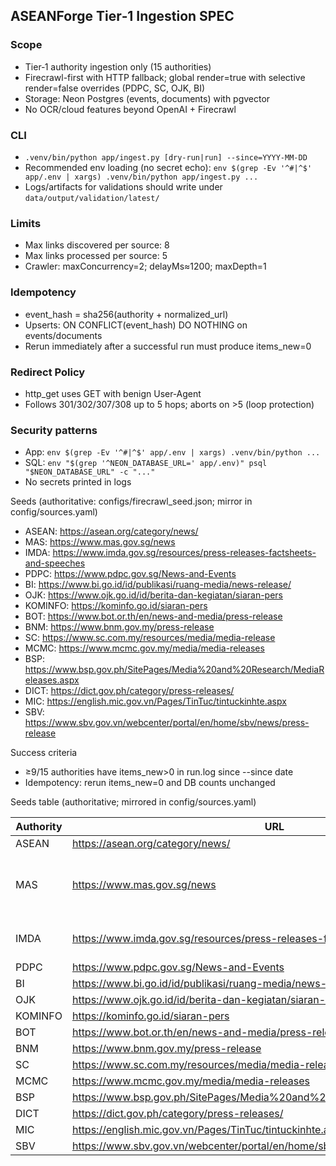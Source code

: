 ## ASEANForge Tier‑1 Ingestion SPEC

### Scope
- Tier‑1 authority ingestion only (15 authorities)
- Firecrawl-first with HTTP fallback; global render=true with selective render=false overrides (PDPC, SC, OJK, BI)
- Storage: Neon Postgres (events, documents) with pgvector
- No OCR/cloud features beyond OpenAI + Firecrawl

### CLI
- `.venv/bin/python app/ingest.py [dry-run|run] --since=YYYY-MM-DD`
- Recommended env loading (no secret echo): `env $(grep -Ev '^#|^$' app/.env | xargs) .venv/bin/python app/ingest.py ...`
- Logs/artifacts for validations should write under `data/output/validation/latest/`

### Limits
- Max links discovered per source: 8
- Max links processed per source: 5
- Crawler: maxConcurrency=2; delayMs≈1200; maxDepth=1

### Idempotency
- event_hash = sha256(authority + normalized_url)
- Upserts: ON CONFLICT(event_hash) DO NOTHING on events/documents
- Rerun immediately after a successful run must produce items_new=0

### Redirect Policy
- http_get uses GET with benign User‑Agent
- Follows 301/302/307/308 up to 5 hops; aborts on >5 (loop protection)

### Security patterns
- App: `env $(grep -Ev '^#|^$' app/.env | xargs) .venv/bin/python ...`
- SQL: `env "$(grep '^NEON_DATABASE_URL=' app/.env)" psql "$NEON_DATABASE_URL" -c "..."`
- No secrets printed in logs

Seeds (authoritative: configs/firecrawl_seed.json; mirror in config/sources.yaml)
- ASEAN: https://asean.org/category/news/
- MAS: https://www.mas.gov.sg/news
- IMDA: https://www.imda.gov.sg/resources/press-releases-factsheets-and-speeches
- PDPC: https://www.pdpc.gov.sg/News-and-Events
- BI: https://www.bi.go.id/id/publikasi/ruang-media/news-release/
- OJK: https://www.ojk.go.id/id/berita-dan-kegiatan/siaran-pers
- KOMINFO: https://kominfo.go.id/siaran-pers
- BOT: https://www.bot.or.th/en/news-and-media/press-release
- BNM: https://www.bnm.gov.my/press-release
- SC: https://www.sc.com.my/resources/media/media-release
- MCMC: https://www.mcmc.gov.my/media/media-releases
- BSP: https://www.bsp.gov.ph/SitePages/Media%20and%20Research/MediaReleases.aspx
- DICT: https://dict.gov.ph/category/press-releases/
- MIC: https://english.mic.gov.vn/Pages/TinTuc/tintuckinhte.aspx
- SBV: https://www.sbv.gov.vn/webcenter/portal/en/home/sbv/news/press-release

Success criteria
- 	≥9/15 authorities have items_new>0 in run.log since --since date
- 	Idempotency: rerun items_new=0 and DB counts unchanged


Seeds table (authoritative; mirrored in config/sources.yaml)

Authority | URL | render_required | selectors
---|---|---|---
ASEAN | https://asean.org/category/news/ | true | -
MAS | https://www.mas.gov.sg/news | true | article .article-content, .article-content
IMDA | https://www.imda.gov.sg/resources/press-releases-factsheets-and-speeches | true | .rich-text, .content
PDPC | https://www.pdpc.gov.sg/News-and-Events | false | -
BI | https://www.bi.go.id/id/publikasi/ruang-media/news-release/ | false | -
OJK | https://www.ojk.go.id/id/berita-dan-kegiatan/siaran-pers | false | -
KOMINFO | https://kominfo.go.id/siaran-pers | true | -
BOT | https://www.bot.or.th/en/news-and-media/press-release | true | -
BNM | https://www.bnm.gov.my/press-release | true | -
SC | https://www.sc.com.my/resources/media/media-release | false | -
MCMC | https://www.mcmc.gov.my/media/media-releases | true | -
BSP | https://www.bsp.gov.ph/SitePages/Media%20and%20Research/MediaReleases.aspx | true | -
DICT | https://dict.gov.ph/category/press-releases/ | true | -
MIC | https://english.mic.gov.vn/Pages/TinTuc/tintuckinhte.aspx | true | -
SBV | https://www.sbv.gov.vn/webcenter/portal/en/home/sbv/news/press-release | true | -
